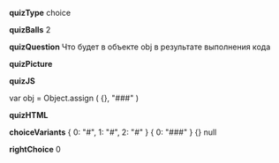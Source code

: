 ____quizType____
choice

____quizBalls____
2

____quizQuestion____
Что будет в объекте  obj  в результате выполнения кода

____quizPicture____


____quizJS____

var obj = Object.assign ( {}, "###" )

____quizHTML____


____choiceVariants____
{ 0: "#", 1: "#", 2: "#" }
{ 0: "###" }
{}
null

____rightChoice____
0
